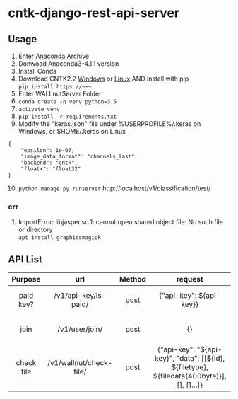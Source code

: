 # cntk-django-rest-api-server

## Usage
1. Enter [Anaconda Archive](https://repo.continuum.io/archive/)
2. Donwoad Anaconda3-4.1.1 version
3. Install Conda
4. Download CNTK2.2 [Windows](https://docs.microsoft.com/en-us/cognitive-toolkit/setup-windows-python?tabs=cntkpy22) or [Linux](https://docs.microsoft.com/en-us/cognitive-toolkit/setup-linux-python?tabs=cntkpy22) AND install with pip<br>
```pip install https://~~~```
5. Enter WALLnutServer Folder
6. ```conda create -n venv python=3.5```
7. ```activate venv```
8. ```pip install -r requirements.txt```
9. Modify the "keras.json" file under %USERPROFILE%/.keras on Windows, or $HOME/.keras on Linux
```
{
    "epsilon": 1e-07, 
    "image_data_format": "channels_last", 
    "backend": "cntk", 
    "floatx": "float32" 
}
```
10. ```python manage.py runserver```
http://localhost/v1/classification/test/

### err
1. ImportError: libjasper.so.1: cannot open shared object file: No such file or directory<br>
```apt install graphicsmagick```
## API List

| Purpose | url | Method | request | response |
|:-----------:|:------------:|:------:|:------------:|:------------:|
| paid key? | /v1/api-key/is-paid/ | post | {"api-key": ${api-key}} | {"state": "OK", "is-paid": ${boolean}} |
| join | /v1/user/join/ | post | {} | {"state": "OK", "api-key": ${api-key}} |
| check file | /v1/wallnut/check-file/ | post | {"api-key": "${api-key}", "data": [[${id}, ${filetype}, ${filedata(400byte)}], [], []...]} | {"state": "OK", "is-infected": ${boolean}, "aes128_key": ${aes128_key} |
